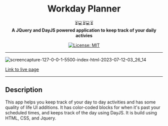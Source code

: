 <div align="center">
<h1 align="center"> Workday Planner </h1>

⏳💻⏳💻⏳ <br>
<strong>A JQuery and DayJS powered application to keep track of your daily activies</strong>

[![License: MIT](https://img.shields.io/badge/License-MIT-yellow.svg)](https://opensource.org/licenses/MIT)

</div>
<hr>

![screencapture-127-0-0-1-5500-index-html-2023-07-12-03_26_14](https://github.com/JamesxFarris/code-quiz/assets/51385562/d33bd857-5e25-405c-b122-cfa239529ee6)

<a href="https://jamesxfarris.github.io/workday-scheduler/" >Link to live page<a>

<hr>

## Description

This app helps you keep track of your day to day activities and has some quality of life UI additions. It has color-coded blocks for when it's past your scheduled times, and keeps track of the day using DayJS. It is build using HTML, CSS, and Jquery.
